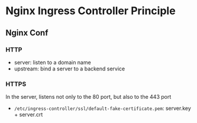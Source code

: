 # Nginx Ingress Controller Principle
## Nginx Conf
### HTTP
- server: listen to a domain name
- upstream: bind a server to a backend service

### HTTPS
In the server, listens not only to the 80 port, but also to the 443 port
- `/etc/ingress-controller/ssl/default-fake-certificate.pem`: server.key + server.crt


